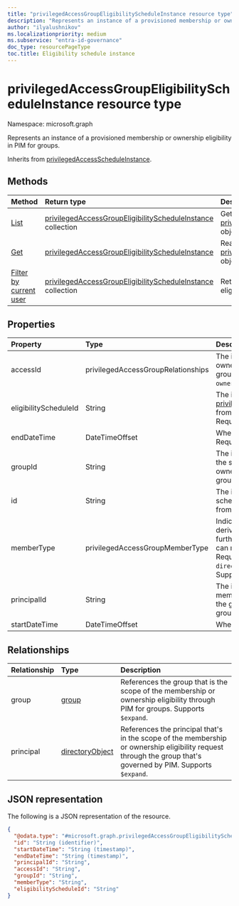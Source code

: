 ```yaml
---
title: "privilegedAccessGroupEligibilityScheduleInstance resource type"
description: "Represents an instance of a provisioned membership or ownership eligibility in PIM for groups."
author: "ilyalushnikov"
ms.localizationpriority: medium
ms.subservice: "entra-id-governance"
doc_type: resourcePageType
toc.title: Eligibility schedule instance
---
```


# privilegedAccessGroupEligibilityScheduleInstance resource type

Namespace: microsoft.graph

Represents an instance of a provisioned membership or ownership eligibility in PIM for groups.

Inherits from [privilegedAccessScheduleInstance](../resources/privilegedaccessscheduleinstance.md).

## Methods
|Method|Return type|Description|
|:---|:---|:---|
|[List](../api/privilegedaccessgroup-list-eligibilityscheduleinstances.md)|[privilegedAccessGroupEligibilityScheduleInstance](../resources/privilegedaccessgroupeligibilityscheduleinstance.md) collection|Get a list of the [privilegedAccessGroupEligibilityScheduleInstance](../resources/privilegedaccessgroupeligibilityscheduleinstance.md) objects and their properties.|
|[Get](../api/privilegedaccessgroupeligibilityscheduleinstance-get.md)|[privilegedAccessGroupEligibilityScheduleInstance](../resources/privilegedaccessgroupeligibilityscheduleinstance.md)|Read the properties and relationships of a [privilegedAccessGroupEligibilityScheduleInstance](../resources/privilegedaccessgroupeligibilityscheduleinstance.md) object.|
|[Filter by current user](../api/privilegedaccessgroupeligibilityscheduleinstance-filterbycurrentuser.md)|[privilegedAccessGroupEligibilityScheduleInstance](../resources/privilegedaccessgroupeligibilityscheduleinstance.md) collection|Return instances of membership and ownership eligibility schedules for the calling principal.|

## Properties
|Property|Type|Description|
|:---|:---|:---|
|accessId|privilegedAccessGroupRelationships|The identifier of the membership or ownership eligibility relationship to the group. Required. The possible values are: `owner`, `member`. Supports `$filter` (`eq`).|
|eligibilityScheduleId|String|The identifier of the [privilegedAccessGroupEligibilitySchedule](privilegedaccessgroupeligibilityschedule.md) from which this instance was created. Required. Supports `$filter` (`eq`, `ne`).|
|endDateTime|DateTimeOffset|When the schedule instance ends. Required.|
|groupId|String|The identifier of the group representing the scope of the membership or ownership eligibility through PIM for groups. Required. Supports `$filter` (`eq`).|
|id|String|The identifier of the access assignment schedule instance. Required. Inherited from [entity](../resources/entity.md). Supports `$filter` (`eq`, `ne`).|
|memberType|privilegedAccessGroupMemberType|Indicates whether the assignment is derived from a group assignment. It can further imply whether the calling principal can manage the assignment schedule. Required. The possible values are: `direct`, `group`, `unknownFutureValue`. Supports `$filter` (`eq`).|
|principalId|String|The identifier of the principal whose membership or ownership eligibility to the group is managed through PIM for groups. Required. Supports `$filter` (`eq`).|
|startDateTime|DateTimeOffset|When this instance starts. Required.|

## Relationships
|Relationship|Type|Description|
|:---|:---|:---|
|group|[group](../resources/group.md)|References the group that is the scope of the membership or ownership eligibility through PIM for groups. Supports `$expand`.|
|principal|[directoryObject](../resources/directoryobject.md)|References the principal that's in the scope of the membership or ownership eligibility request through the group that's governed by PIM. Supports `$expand`.|

## JSON representation
The following is a JSON representation of the resource.
<!-- {
  "blockType": "resource",
  "keyProperty": "id",
  "@odata.type": "microsoft.graph.privilegedAccessGroupEligibilityScheduleInstance",
  "baseType": "microsoft.graph.privilegedAccessScheduleInstance",
  "openType": false
}
-->
``` json
{
  "@odata.type": "#microsoft.graph.privilegedAccessGroupEligibilityScheduleInstance",
  "id": "String (identifier)",
  "startDateTime": "String (timestamp)",
  "endDateTime": "String (timestamp)",
  "principalId": "String",
  "accessId": "String",
  "groupId": "String",
  "memberType": "String",
  "eligibilityScheduleId": "String"
}
```

